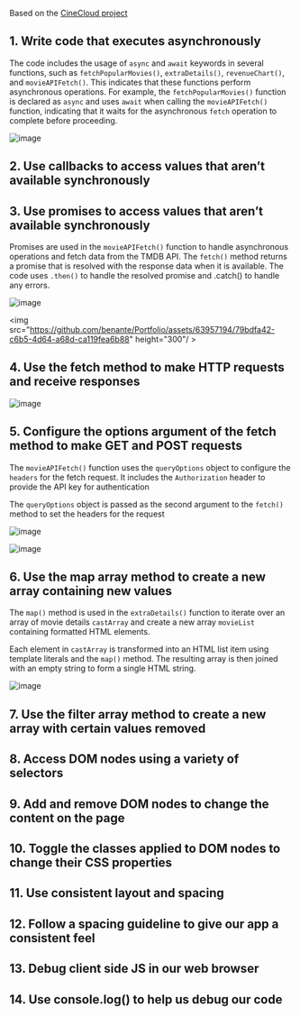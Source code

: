 Based on the <a href="https://github.com/benante/cineCloud">CineCloud project</a>

## 1. Write code that executes asynchronously
The code includes the usage of ```async``` and ```await``` keywords in several functions, such as ```fetchPopularMovies()```, ```extraDetails()```, ```revenueChart()```, and ```movieAPIFetch()```. This indicates that these functions perform asynchronous operations.
For example, the ```fetchPopularMovies()``` function is declared as ```async``` and uses ```await``` when calling the ```movieAPIFetch()``` function, indicating that it waits for the asynchronous ```fetch``` operation to complete before proceeding.

![image](https://github.com/benante/Portfolio/assets/63957194/200fec60-3bfa-48f0-9c1b-a5405427215c)


## 2. Use callbacks to access values that aren’t available synchronously

## 3. Use promises to access values that aren’t available synchronously
Promises are used in the ```movieAPIFetch()``` function to handle asynchronous operations and fetch data from the TMDB API.
The ```fetch()``` method returns a promise that is resolved with the response data when it is available. The code uses ```.then()``` to handle the resolved promise and .catch() to handle any errors.

![image](https://github.com/benante/Portfolio/assets/63957194/0fff6a70-ba05-419d-be33-95e60e7b1c7f)

<img src="https://github.com/benante/Portfolio/assets/63957194/79bdfa42-c6b5-4d64-a68d-ca119fea6b88" height="300"/ >

## 4. Use the fetch method to make HTTP requests and receive responses

![image](https://github.com/benante/Portfolio/assets/63957194/536d0e47-474c-4d44-86b8-ea89d96d66be)


## 5. Configure the options argument of the fetch method to make GET and POST requests
The ```movieAPIFetch()``` function uses the ```queryOptions``` object to configure the ```headers``` for the fetch request. It includes the ```Authorization``` header to provide the API key for authentication

The ```queryOptions``` object is passed as the second argument to the ```fetch()``` method to set the headers for the request

![image](https://github.com/benante/Portfolio/assets/63957194/7aa91d71-444d-4e31-bd0e-b3c1e05c4e83)

![image](https://github.com/benante/Portfolio/assets/63957194/cd76f544-627e-4f97-b247-efd7ff03866e)


## 6. Use the map array method to create a new array containing new values
The ```map()``` method is used in the ```extraDetails()``` function to iterate over an array of movie details ```castArray``` and create a new array ```movieList``` containing formatted HTML elements.

Each element in ```castArray``` is transformed into an HTML list item using template literals and the ```map()``` method. The resulting array is then joined with an empty string to form a single HTML string.

![image](https://github.com/benante/Portfolio/assets/63957194/86f07d44-90bb-44ed-8fa3-104aea019042)


## 7. Use the filter array method to create a new array with certain values removed

## 8. Access DOM nodes using a variety of selectors

## 9. Add and remove DOM nodes to change the content on the page

## 10. Toggle the classes applied to DOM nodes to change their CSS properties

## 11. Use consistent layout and spacing

## 12. Follow a spacing guideline to give our app a consistent feel

## 13. Debug client side JS in our web browser

## 14. Use console.log() to help us debug our code
